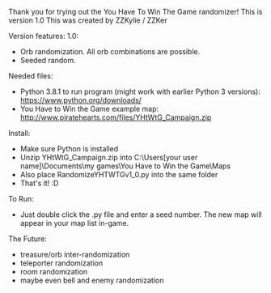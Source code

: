 Thank you for trying out the You Have To Win The Game randomizer!
This is version 1.0
This was created by ZZKylie / ZZKer

Version features:
 1.0:
  -  Orb randomization. All orb combinations are possible.
  -  Seeded random.

Needed files:
 -  Python 3.8.1 to run program (might work with earlier Python 3 versions):
   https://www.python.org/downloads/
 -  You Have to Win the Game example map:
   http://www.piratehearts.com/files/YHtWtG_Campaign.zip

Install:
 -  Make sure Python is installed
 -  Unzip YHtWtG_Campaign.zip into C:\Users\[your user name]\Documents\my games\You Have to Win the Game\Maps
 -  Also place RandomizeYHTWTGv1_0.py into the same folder
 -  That's it! :D

To Run:
 -  Just double click the .py file and enter a seed number. The new map will appear in your map list in-game.

The Future:
 -  treasure/orb inter-randomization
 -  teleporter randomization
 -  room randomization
 -  maybe even bell and enemy randomization
